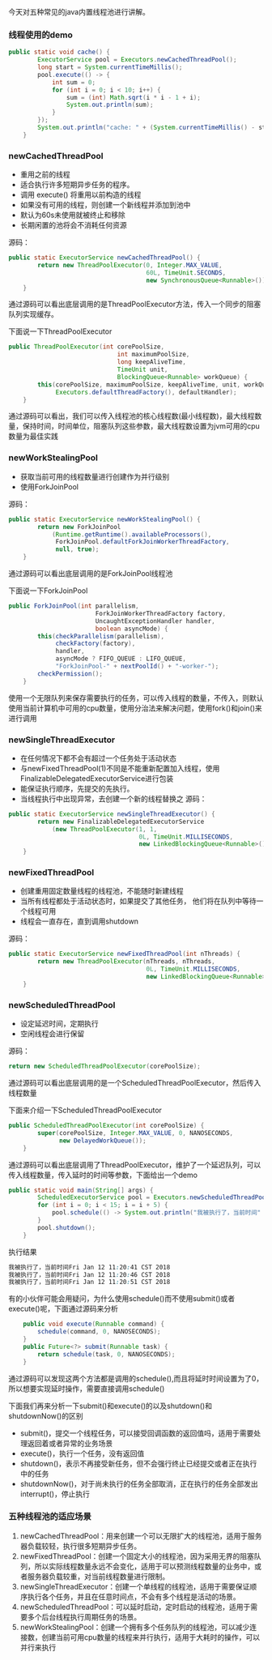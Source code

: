 今天对五种常见的java内置线程池进行讲解。

### 线程使用的demo



```java
public static void cache() {
        ExecutorService pool = Executors.newCachedThreadPool();
        long start = System.currentTimeMillis();
        pool.execute(() -> {
            int sum = 0;
            for (int i = 0; i < 10; i++) {
                sum = (int) Math.sqrt(i * i - 1 + i);
                System.out.println(sum);
            }
        });
        System.out.println("cache: " + (System.currentTimeMillis() - start));
    }
```

### newCachedThreadPool

- 重用之前的线程
- 适合执行许多短期异步任务的程序。
- 调用 execute() 将重用以前构造的线程
- 如果没有可用的线程，则创建一个新线程并添加到池中
- 默认为60s未使用就被终止和移除
- 长期闲置的池将会不消耗任何资源

源码：



```java
public static ExecutorService newCachedThreadPool() {
        return new ThreadPoolExecutor(0, Integer.MAX_VALUE,
                                      60L, TimeUnit.SECONDS,
                                      new SynchronousQueue<Runnable>());
    }
```

通过源码可以看出底层调用的是ThreadPoolExecutor方法，传入一个同步的阻塞队列实现缓存。

下面说一下ThreadPoolExecutor



```java
public ThreadPoolExecutor(int corePoolSize,
                              int maximumPoolSize,
                              long keepAliveTime,
                              TimeUnit unit,
                              BlockingQueue<Runnable> workQueue) {
        this(corePoolSize, maximumPoolSize, keepAliveTime, unit, workQueue,
             Executors.defaultThreadFactory(), defaultHandler);
    }
```

通过源码可以看出，我们可以传入线程池的核心线程数(最小线程数)，最大线程数量，保持时间，时间单位，阻塞队列这些参数，最大线程数设置为jvm可用的cpu数量为最佳实践

### newWorkStealingPool

- 获取当前可用的线程数量进行创建作为并行级别
- 使用ForkJoinPool

源码：



```java
public static ExecutorService newWorkStealingPool() {
        return new ForkJoinPool
            (Runtime.getRuntime().availableProcessors(),
             ForkJoinPool.defaultForkJoinWorkerThreadFactory,
             null, true);
    }
```

通过源码可以看出底层调用的是ForkJoinPool线程池

下面说一下ForkJoinPool



```java
public ForkJoinPool(int parallelism,
                        ForkJoinWorkerThreadFactory factory,
                        UncaughtExceptionHandler handler,
                        boolean asyncMode) {
        this(checkParallelism(parallelism),
             checkFactory(factory),
             handler,
             asyncMode ? FIFO_QUEUE : LIFO_QUEUE,
             "ForkJoinPool-" + nextPoolId() + "-worker-");
        checkPermission();
    }
```

使用一个无限队列来保存需要执行的任务，可以传入线程的数量，不传入，则默认使用当前计算机中可用的cpu数量，使用分治法来解决问题，使用fork()和join()来进行调用

### newSingleThreadExecutor

- 在任何情况下都不会有超过一个任务处于活动状态
- 与newFixedThreadPool(1)不同是不能重新配置加入线程，使用FinalizableDelegatedExecutorService进行包装
- 能保证执行顺序，先提交的先执行。
- 当线程执行中出现异常，去创建一个新的线程替换之
   源码：



```java
public static ExecutorService newSingleThreadExecutor() {
        return new FinalizableDelegatedExecutorService
            (new ThreadPoolExecutor(1, 1,
                                    0L, TimeUnit.MILLISECONDS,
                                    new LinkedBlockingQueue<Runnable>()));
    }
```

### newFixedThreadPool

- 创建重用固定数量线程的线程池，不能随时新建线程
- 当所有线程都处于活动状态时，如果提交了其他任务，
   他们将在队列中等待一个线程可用
- 线程会一直存在，直到调用shutdown

源码：



```java
public static ExecutorService newFixedThreadPool(int nThreads) {
        return new ThreadPoolExecutor(nThreads, nThreads,
                                      0L, TimeUnit.MILLISECONDS,
                                      new LinkedBlockingQueue<Runnable>());
    }
```

### newScheduledThreadPool

- 设定延迟时间，定期执行
- 空闲线程会进行保留

源码：



```java
return new ScheduledThreadPoolExecutor(corePoolSize);
```

通过源码可以看出底层调用的是一个ScheduledThreadPoolExecutor，然后传入线程数量

下面来介绍一下ScheduledThreadPoolExecutor



```java
public ScheduledThreadPoolExecutor(int corePoolSize) {
        super(corePoolSize, Integer.MAX_VALUE, 0, NANOSECONDS,
              new DelayedWorkQueue());
    }
```

通过源码可以看出底层调用了ThreadPoolExecutor，维护了一个延迟队列，可以传入线程数量，传入延时的时间等参数，下面给出一个demo



```java
public static void main(String[] args) {
        ScheduledExecutorService pool = Executors.newScheduledThreadPool(5);
        for (int i = 0; i < 15; i = i + 5) {
            pool.schedule(() -> System.out.println("我被执行了，当前时间" + new Date()), i, TimeUnit.SECONDS);
        }
        pool.shutdown();
    }
```

执行结果



```css
我被执行了，当前时间Fri Jan 12 11:20:41 CST 2018
我被执行了，当前时间Fri Jan 12 11:20:46 CST 2018
我被执行了，当前时间Fri Jan 12 11:20:51 CST 2018
```

有的小伙伴可能会用疑问，为什么使用schedule()而不使用submit()或者execute()呢，下面通过源码来分析



```java
    public void execute(Runnable command) {
        schedule(command, 0, NANOSECONDS);
    }
    public Future<?> submit(Runnable task) {
        return schedule(task, 0, NANOSECONDS);
    }
```

通过源码可以发现这两个方法都是调用的schedule(),而且将延时时间设置为了0，所以想要实现延时操作，需要直接调用schedule()

下面我们再来分析一下submit()和execute()的以及shutdown()和shutdownNow()的区别

- submit()，提交一个线程任务，可以接受回调函数的返回值吗，适用于需要处理返回着或者异常的业务场景
- execute()，执行一个任务，没有返回值
- shutdown()，表示不再接受新任务，但不会强行终止已经提交或者正在执行中的任务
- shutdownNow()，对于尚未执行的任务全部取消，正在执行的任务全部发出interrupt()，停止执行

### 五种线程池的适应场景

1. newCachedThreadPool：用来创建一个可以无限扩大的线程池，适用于服务器负载较轻，执行很多短期异步任务。
2. newFixedThreadPool：创建一个固定大小的线程池，因为采用无界的阻塞队列，所以实际线程数量永远不会变化，适用于可以预测线程数量的业务中，或者服务器负载较重，对当前线程数量进行限制。
3. newSingleThreadExecutor：创建一个单线程的线程池，适用于需要保证顺序执行各个任务，并且在任意时间点，不会有多个线程是活动的场景。
4. newScheduledThreadPool：可以延时启动，定时启动的线程池，适用于需要多个后台线程执行周期任务的场景。
5. newWorkStealingPool：创建一个拥有多个任务队列的线程池，可以减少连接数，创建当前可用cpu数量的线程来并行执行，适用于大耗时的操作，可以并行来执行




